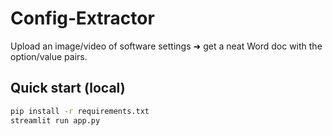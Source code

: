 # Config‑Extractor

Upload an image/video of software settings ➜ get a neat Word doc with the option/value pairs.

## Quick start (local)
```bash
pip install -r requirements.txt
streamlit run app.py
